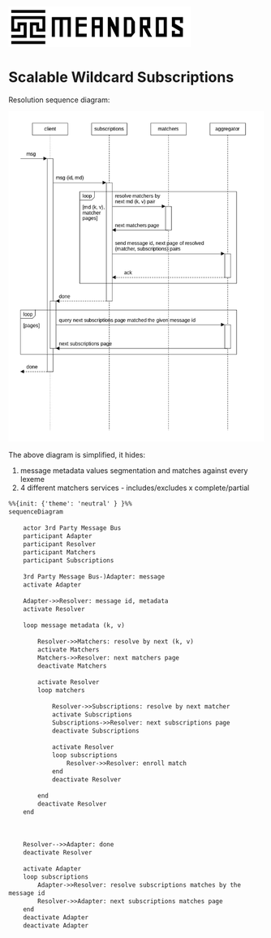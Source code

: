 <img alt="title" height="80" src="title.png"/>

# Scalable Wildcard Subscriptions

Resolution sequence diagram:

![dia-seq-subscription-resolution](dia-seq-subscription-resolution.png)

The above diagram is simplified, it hides:
1. message metadata values segmentation and matches against every lexeme
2. 4 different matchers services - includes/excludes x complete/partial

```mermaid
%%{init: {'theme': 'neutral' } }%%
sequenceDiagram

    actor 3rd Party Message Bus
    participant Adapter
    participant Resolver
    participant Matchers
    participant Subscriptions

    3rd Party Message Bus-)Adapter: message
    activate Adapter
    
    Adapter->>Resolver: message id, metadata
    activate Resolver
    
    loop message metadata (k, v)
    
        Resolver->>Matchers: resolve by next (k, v)
        activate Matchers
        Matchers->>Resolver: next matchers page
        deactivate Matchers
        
        activate Resolver
        loop matchers
            
            Resolver->>Subscriptions: resolve by next matcher
            activate Subscriptions
            Subscriptions->>Resolver: next subscriptions page
            deactivate Subscriptions
            
            activate Resolver
            loop subscriptions
                Resolver->>Resolver: enroll match
            end
            deactivate Resolver
            
        end
        deactivate Resolver
    end
    
    
    
    Resolver-->>Adapter: done
    deactivate Resolver

    activate Adapter
    loop subscriptions
        Adapter->>Resolver: resolve subscriptions matches by the message id
        Resolver->>Adapter: next subscriptions matches page
    end
    deactivate Adapter
    deactivate Adapter
```
